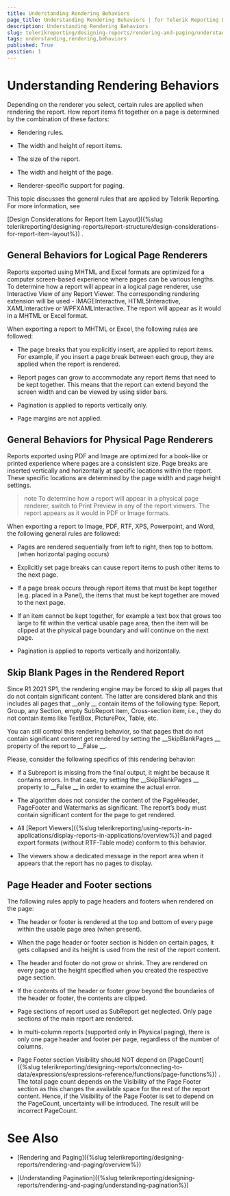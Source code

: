```yaml
---
title: Understanding Rendering Behaviors
page_title: Understanding Rendering Behaviors | for Telerik Reporting Documentation
description: Understanding Rendering Behaviors
slug: telerikreporting/designing-reports/rendering-and-paging/understanding-rendering-behaviors
tags: understanding,rendering,behaviors
published: True
position: 1
---
```


# Understanding Rendering Behaviors



Depending on the renderer you select, certain rules are applied when rendering the report. How report items fit together
				on a page is determined by the combination of these factors:
			


* Rendering rules.


* The width and height of report items.


* The size of the report.


* The width and height of the page.


* Renderer-specific support for paging.


This topic discusses the general rules that are applied by Telerik Reporting. For more information, see
				
[Design Considerations for Report Item Layout]({%slug telerikreporting/designing-reports/report-structure/design-considerations-for-report-item-layout%})
.
			


## General Behaviors for Logical Page Renderers

Reports exported using MHTML and Excel formats are optimized for a computer screen-based experience where pages can be
					various lengths. To determine how a report will appear in a logical page renderer, use Interactive View of any Report Viewer.
					The corresponding rendering extension will be used - IMAGEInteractive, HTML5Interactive, XAMLInteractive or WPFXAMLInteractive.
					The report will appear as it would in a MHTML or Excel format.
				


When exporting a report to MHTML or Excel, the following rules are followed:


* The page breaks that you explicitly insert, are applied to report items. For example, if you insert a page break
						between each group, they are applied when the report is rendered.


* Report pages can grow to accommodate any report items that need to be kept together. This means that the report can
						extend beyond the screen width and can be viewed by using slider bars.


* Pagination is applied to reports vertically only.


* Page margins are not applied.


## General Behaviors for Physical Page Renderers

Reports exported using PDF and Image are optimized for a book-like or printed experience where pages are a consistent
					size. Page breaks are inserted vertically and horizontally at specific locations within the report. These specific
					locations are determined by the page width and page height settings.
				


>note To determine how a report will appear in a physical page renderer, switch to Print Preview in any of the report viewers.						The report appears as it would in PDF or Image formats.					


When exporting a report to Image, PDF, RTF, XPS, Powerpoint, and Word, the following general rules are followed:


* Pages are rendered sequentially from left to right, then top to bottom. (when horizontal paging occurs)


* Explicitly set page breaks can cause report items to push other items to the next page.


* If a page break occurs through report items that must be kept together (e.g. placed in a Panel), the items that must be
						kept together are moved to the next page.
					


* If an item cannot be kept together, for example a text box that grows too large to fit within the vertical
						usable page area, then the item will be clipped at the physical page boundary and will continue on the next page.
					


* Pagination is applied to reports vertically and horizontally.


## Skip Blank Pages in the Rendered Report

Since R1 2021 SP1, the rendering engine may be forced to skip all pages that do not contain significant content.
          The latter are considered blank and this includes all pages that 
__only
__ contain items of the following type: Report, Group, any Section, empty SubReport item,
          Cross-section item, i.e., they do not contain items like TextBox, PicturePox, Table, etc.
        


You can still control this rendering behavior, so that pages that do not contain significant content get rendered by setting the 
__SkipBlankPages
__ property of
          the report to 
__False
__.
        


Please, consider the following specifics of this rendering behavior:
        


* If a Subreport is missing from the final output, it might be because it contains errors.
              In that case, try setting the 
__SkipBlankPages
__ property to 
__False
__ in order to examine the actual error.
            


* The algorithm does not consider the content of the PageHeader, PageFooter and Watermarks as significant.
              The report’s body must contain significant content for the page to get rendered. 
            


* All 
[Report Viewers]({%slug telerikreporting/using-reports-in-applications/display-reports-in-applications/overview%})
 and paged export formats (without RTF-Table mode) conform to this behavior. 


* The viewers show a dedicated message in the report area when it appears that the report has no pages to display. 


## Page Header and Footer sections

The following rules apply to page headers and footers when rendered on the page:
				


* The header or footer is rendered at the top and bottom of every page within the usable page area (when present).


* When the page header or footer section is hidden on certain pages, it gets collapsed and its height is used from the
            rest of the report content.
          


* The header and footer do not grow or shrink. They are rendered on every page
            at the height specified when you created the respective page section.


* If the contents of the header or footer grow beyond the boundaries of the header or footer, the contents are clipped.


* Page sections of report used as SubReport get neglected. Only page sections of the main report are rendered.


* In multi-column reports (supported only in Physical paging), there is only one page header and footer per page, 
          regardless of the number of columns.


* Page Footer section Visibility should NOT depend on 
[PageCount]({%slug telerikreporting/designing-reports/connecting-to-data/expressions/expressions-reference/functions/page-functions%})
.
              The total page count depends on the Visibility of the Page Footer section as this changes the available space for the rest of the report content. Hence, if the Visibility of the Page Footer is set to depend on the PageCount, uncertainty will be introduced. The result will be incorrect PageCount.
            


# See Also


 * [Rendering and Paging]({%slug telerikreporting/designing-reports/rendering-and-paging/overview%})


 * [Understanding Pagination]({%slug telerikreporting/designing-reports/rendering-and-paging/understanding-pagination%})

